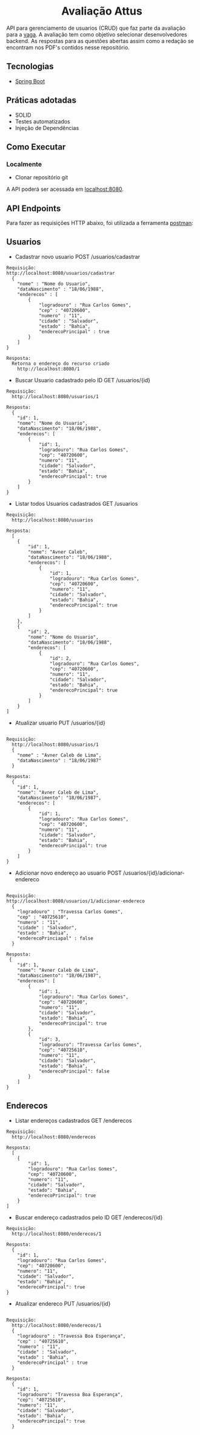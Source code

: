 <h1 align="center">
  Avaliação Attus
</h1>

API para gerenciamento de usuarios (CRUD) que faz parte da avaliação para a [vaga](https://attus.gupy.io/jobs/7073611?jobBoardSource=gupy_opportunities). A avaliação tem como objetivo selecionar desenvolvedores backend.
As respostas para as questões abertas assim como a redação se encontram nos PDF's contidos nesse repositório.

## Tecnologias
 
- [Spring Boot](https://spring.io/projects/spring-boot)

## Práticas adotadas

- SOLID
- Testes automatizados
- Injeção de Dependências

## Como Executar

### Localmente
- Clonar repositório git

A API poderá ser acessada em [localhost:8080](http://localhost:8080).

## API Endpoints

Para fazer as requisições HTTP abaixo, foi utilizada a ferramenta [postman](https://www.postman.com/):

## Usuarios

- Cadastrar novo usuario POST /usuarios/cadastrar
```
Requisição:
http://localhost:8080/usuarios/cadastrar
  {
    "nome" : "Nome do Usuario",
    "dataNascimento" : "18/06/1988",
    "enderecos" : [
        {
            "logradouro" : "Rua Carlos Gomes",
            "cep" : "40720600",
            "numero" : "11",
            "cidade" : "Salvador",
            "estado" : "Bahia",
            "enderecoPrincipal" : true    
        }  
    ]
}

Resposta:
  Retorna o endereço do recurso criado
    http://localhost:8080/1  

```

- Buscar Usuario cadastrado pelo ID GET /usuarios/{id}
```
Requisição:
  http://localhost:8080/usuarios/1

Resposta:
  {
    "id": 1,
    "nome": "Nome do Usuario",
    "dataNascimento": "18/06/1988",
    "enderecos": [
        {
            "id": 1,
            "logradouro": "Rua Carlos Gomes",
            "cep": "40720600",
            "numero": "11",
            "cidade": "Salvador",
            "estado": "Bahia",
            "enderecoPrincipal": true
        }
    ]
}  

```

- Listar todos Usuarios cadastrados GET /usuarios
```
Requisição:
  http://localhost:8080/usuarios

Resposta:
  [
    {
        "id": 1,
        "nome": "Avner Caleb",
        "dataNascimento": "18/06/1988",
        "enderecos": [
            {
                "id": 1,
                "logradouro": "Rua Carlos Gomes",
                "cep": "40720600",
                "numero": "11",
                "cidade": "Salvador",
                "estado": "Bahia",
                "enderecoPrincipal": true
            }
        ]
    },
    {
        "id": 2,
        "nome": "Nome do Usuario",
        "dataNascimento": "18/06/1988",
        "enderecos": [
            {
                "id": 2,
                "logradouro": "Rua Carlos Gomes",
                "cep": "40720600",
                "numero": "11",
                "cidade": "Salvador",
                "estado": "Bahia",
                "enderecoPrincipal": true
            }
        ]
    }
]    

```

- Atualizar usuario PUT /usuarios/{id}
```

Requisição:
  http://localhost:8080/usuarios/1
  {
    "nome" : "Avner Caleb de Lima",
    "dataNascimento" : "18/06/1987"
  }

Resposta:
  {
    "id": 1,
    "nome": "Avner Caleb de Lima",
    "dataNascimento": "18/06/1987",
    "enderecos": [
        {
            "id": 1,
            "logradouro": "Rua Carlos Gomes",
            "cep": "40720600",
            "numero": "11",
            "cidade": "Salvador",
            "estado": "Bahia",
            "enderecoPrincipal": true
        }
    ]
}
```

- Adicionar novo endereço ao usuario POST /usuarios/{id}/adicionar-endereco
```

Requisição:
http://localhost:8080/usuarios/1/adicionar-endereco
  {
    "logradouro" : "Travessa Carlos Gomes",
    "cep" : "40725610",
    "numero" : "11",
    "cidade" : "Salvador",
    "estado" : "Bahia",
    "enderecoPrinciapal" : false
  }
  
Resposta:
 {
    "id": 1,
    "nome": "Avner Caleb de Lima",
    "dataNascimento": "18/06/1987",
    "enderecos": [
        {
            "id": 1,
            "logradouro": "Rua Carlos Gomes",
            "cep": "40720600",
            "numero": "11",
            "cidade": "Salvador",
            "estado": "Bahia",
            "enderecoPrincipal": true
        },
        {
            "id": 3,
            "logradouro": "Travessa Carlos Gomes",
            "cep": "40725610",
            "numero": "11",
            "cidade": "Salvador",
            "estado": "Bahia",
            "enderecoPrincipal": false
        }
    ]
}
```
## Enderecos

- Listar endereços cadastrados GET /enderecos
```
Requisição:
  http://localhost:8080/enderecos
  
Resposta:
  [
    {
        "id": 1,
        "logradouro": "Rua Carlos Gomes",
        "cep": "40720600",
        "numero": "11",
        "cidade": "Salvador",
        "estado": "Bahia",
        "enderecoPrincipal": true
    }
]  

```

- Buscar endereço cadastrados pelo ID GET /enderecos/{id}
```
Requisição:
  http://localhost:8080/enderecos/1
  
Resposta:
  {
    "id": 1,
    "logradouro": "Rua Carlos Gomes",
    "cep": "40720600",
    "numero": "11",
    "cidade": "Salvador",
    "estado": "Bahia",
    "enderecoPrincipal": true
}  

```

- Atualizar endereco PUT /usuarios/{id}
```

Requisição:
  http://localhost:8080/enderecos/1
  {
    "logradouro" : "Travessa Boa Esperança",
    "cep" : "40725610",
    "numero" : "11",
    "cidade" : "Salvador",
    "estado" : "Bahia",
    "enderecoPrincipal" : true 
  }

Resposta:
  {
    "id": 1,
    "logradouro": "Travessa Boa Esperança",
    "cep": "40725610",
    "numero": "11",
    "cidade": "Salvador",
    "estado": "Bahia",
    "enderecoPrincipal": true
  }
```
